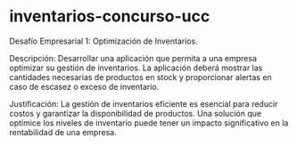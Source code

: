 # inventarios-concurso-ucc

Desafío Empresarial 1: Optimización de Inventarios.

Descripción: Desarrollar una aplicación que permita a una empresa optimizar su gestión de inventarios. La aplicación deberá mostrar las cantidades necesarias de productos en stock y proporcionar alertas en caso de escasez o exceso de inventario.

Justificación: La gestión de inventarios eficiente es esencial para reducir costos y garantizar la disponibilidad de productos. Una solución que optimice los niveles de inventario puede tener un impacto significativo en la rentabilidad de una empresa.
